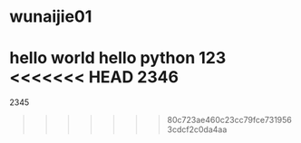 # wunaijie01
hello world
hello python
123
<<<<<<< HEAD
2346
=======
2345
>>>>>>> 80c723ae460c23cc79fce7319563cdcf2c0da4aa



